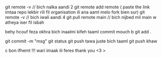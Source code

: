 git remote -v // bich nalka aandi 2
git remote add remote ( paste the link imtaa repo lekbir rili fil organisation ili ana aaml melo fork bien sur)
git remote -v // bich iwali aandi 4
git pull remote main // bich nijbed mil main w atheya iser fil isbah

behy hcouf feza okhra bich inaalmi kifeh taaml commit mouch b
git add .

git commit -m "msg"
git status
git push
tawa juste bich taaml git push khaw

c bon ifhemt !!! wari imaak ili feres thank you <3 >
